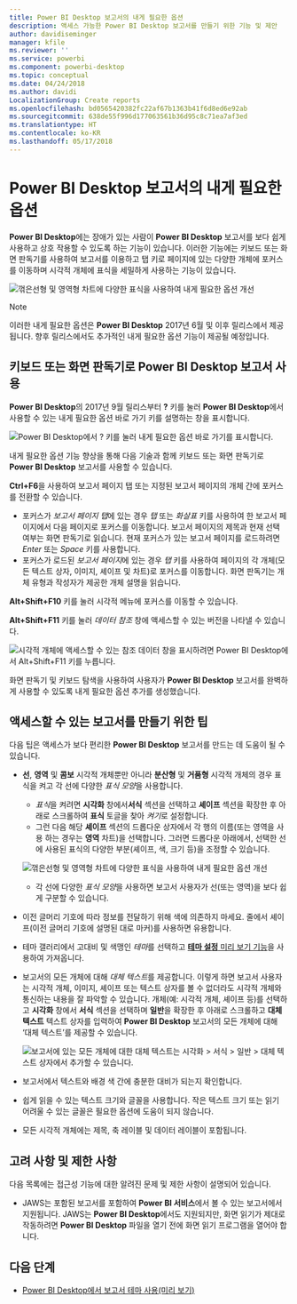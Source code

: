 ```yaml
---
title: Power BI Desktop 보고서의 내게 필요한 옵션
description: 액세스 가능한 Power BI Desktop 보고서를 만들기 위한 기능 및 제안
author: davidiseminger
manager: kfile
ms.reviewer: ''
ms.service: powerbi
ms.component: powerbi-desktop
ms.topic: conceptual
ms.date: 04/24/2018
ms.author: davidi
LocalizationGroup: Create reports
ms.openlocfilehash: bd0565420382fc22af67b1363b41f6d8ed6e92ab
ms.sourcegitcommit: 638de55f996d177063561b36d95c8c71ea7af3ed
ms.translationtype: HT
ms.contentlocale: ko-KR
ms.lasthandoff: 05/17/2018
---
```

# <a name="accessibility-in-power-bi-desktop-reports"></a>Power BI Desktop 보고서의 내게 필요한 옵션
**Power BI Desktop**에는 장애가 있는 사람이 **Power BI Desktop** 보고서를 보다 쉽게 사용하고 상호 작용할 수 있도록 하는 기능이 있습니다. 이러한 기능에는 키보드 또는 화면 판독기를 사용하여 보고서를 이용하고 탭 키로 페이지에 있는 다양한 개체에 포커스를 이동하며 시각적 개체에 표식을 세밀하게 사용하는 기능이 있습니다.

![꺾은선형 및 영역형 차트에 다양한 표식을 사용하여 내게 필요한 옵션 개선](media/desktop-accessibility/accessibility_01.png)

> [!NOTE]
> 이러한 내게 필요한 옵션은 **Power BI Desktop** 2017년 6월 및 이후 릴리스에서 제공됩니다. 향후 릴리스에서도 추가적인 내게 필요한 옵션 기능이 제공될 예정입니다.
> 
> 

## <a name="consuming-a-power-bi-desktop-report-with-a-keyboard-or-screen-reader"></a>키보드 또는 화면 판독기로 Power BI Desktop 보고서 사용
**Power BI Desktop**의 2017년 9월 릴리스부터 **?** 키를 눌러 **Power BI Desktop**에서 사용할 수 있는 내게 필요한 옵션 바로 가기 키를 설명하는 창을 표시합니다.

![Power BI Desktop에서 ? 키를 눌러 내게 필요한 옵션 바로 가기를 표시합니다.](media/desktop-accessibility/accessibility_03.png)

내게 필요한 옵션 기능 향상을 통해 다음 기술과 함께 키보드 또는 화면 판독기로 **Power BI Desktop** 보고서를 사용할 수 있습니다.

**Ctrl+F6**을 사용하여 보고서 페이지 탭 또는 지정된 보고서 페이지의 개체 간에 포커스를 전환할 수 있습니다.

* 포커스가 *보고서 페이지 탭*에 있는 경우 *탭* 또는 *화살표* 키를 사용하여 한 보고서 페이지에서 다음 페이지로 포커스를 이동합니다. 보고서 페이지의 제목과 현재 선택 여부는 화면 판독기로 읽습니다. 현재 포커스가 있는 보고서 페이지를 로드하려면 *Enter* 또는 *Space* 키를 사용합니다.
* 포커스가 로드된 *보고서 페이지*에 있는 경우 *탭* 키를 사용하여 페이지의 각 개체(모든 텍스트 상자, 이미지, 셰이프 및 차트)로 포커스를 이동합니다. 화면 판독기는 개체 유형과 작성자가 제공한 개체 설명을 읽습니다. 

**Alt+Shift+F10** 키를 눌러 시각적 메뉴에 포커스를 이동할 수 있습니다.

**Alt+Shift+F11** 키를 눌러 *데이터 참조* 창에 액세스할 수 있는 버전을 나타낼 수 있습니다.

![시각적 개체에 액세스할 수 있는 참조 데이터 창을 표시하려면 Power BI Desktop에서 Alt+Shift+F11 키를 누릅니다.](media/desktop-accessibility/accessibility_04.png)

화면 판독기 및 키보드 탐색을 사용하여 사용자가 **Power BI Desktop** 보고서를 완벽하게 사용할 수 있도록 내게 필요한 옵션 추가를 생성했습니다.

## <a name="tips-for-creating-accessible-reports"></a>액세스할 수 있는 보고서를 만들기 위한 팁
다음 팁은 액세스가 보다 편리한 **Power BI Desktop** 보고서를 만드는 데 도움이 될 수 있습니다.

* **선**, **영역** 및 **콤보** 시각적 개체뿐만 아니라 **분산형** 및 **거품형** 시각적 개체의 경우 표식을 켜고 각 선에 다양한 *표식 모양*을 사용합니다.
  
  * *표식*을 켜려면 **시각화** 창에서**서식** 섹션을 선택하고 **셰이프** 섹션을 확장한 후 아래로 스크롤하여 **표식** 토글을 찾아 *켜기*로 설정합니다.
  * 그런 다음 해당 **셰이프** 섹션의 드롭다운 상자에서 각 행의 이름(또는 영역을 사용 하는 경우는 **영역** 차트)을 선택합니다. 그러면 드롭다운 아래에서, 선택한 선에 사용된 표식의 다양한 부분(셰이프, 색, 크기 등)을 조정할 수 있습니다.
  
  ![꺾은선형 및 영역형 차트에 다양한 표식을 사용하여 내게 필요한 옵션 개선](media/desktop-accessibility/accessibility_01.png)
  
  * 각 선에 다양한 *표식 모양*을 사용하면 보고서 사용자가 선(또는 영역)을 보다 쉽게 구분할 수 있습니다.
* 이전 글머리 기호에 따라 정보를 전달하기 위해 색에 의존하지 마세요. 줄에서 셰이프(이전 글머리 기호에 설명된 대로 마커)를 사용하면 유용합니다.
* 테마 갤러리에서 고대비 및 색맹인 *테마*를 선택하고 [**테마 설정** 미리 보기 기능](desktop-report-themes.md)을 사용하여 가져옵니다.
* 보고서의 모든 개체에 대해 *대체 텍스트*를 제공합니다. 이렇게 하면 보고서 사용자는 시각적 개체, 이미지, 셰이프 또는 텍스트 상자를 볼 수 없더라도 시각적 개체와 통신하는 내용을 잘 파악할 수 있습니다. 개체(예: 시각적 개체, 셰이프 등)를 선택하고 **시각화** 창에서 **서식** 섹션을 선택하며 **일반**을 확장한 후 아래로 스크롤하고 **대체 텍스트** 텍스트 상자를 입력하여 **Power BI Desktop** 보고서의 모든 개체에 대해 ‘대체 텍스트’를 제공할 수 있습니다.
  
  ![보고서에 있는 모든 개체에 대한 대체 텍스트는 시각화 > 서식 > 일반 > 대체 텍스트 상자에서 추가할 수 있습니다.](media/desktop-accessibility/accessibility_02.png)
* 보고서에서 텍스트와 배경 색 간에 충분한 대비가 되는지 확인합니다.
* 쉽게 읽을 수 있는 텍스트 크기와 글꼴을 사용합니다. 작은 텍스트 크기 또는 읽기 어려울 수 있는 글꼴은 필요한 옵션에 도움이 되지 않습니다.
* 모든 시각적 개체에는 제목, 축 레이블 및 데이터 레이블이 포함됩니다.

## <a name="considerations-and-limitations"></a>고려 사항 및 제한 사항
다음 목록에는 접근성 기능에 대한 알려진 문제 및 제한 사항이 설명되어 있습니다.

* JAWS는 포함된 보고서를 포함하여 **Power BI 서비스**에서 볼 수 있는 보고서에서 지원됩니다. JAWS는 **Power BI Desktop**에서도 지원되지만, 화면 읽기가 제대로 작동하려면 **Power BI Desktop** 파일을 열기 전에 화면 읽기 프로그램을 열어야 합니다.

## <a name="next-steps"></a>다음 단계
* [Power BI Desktop에서 보고서 테마 사용(미리 보기)](desktop-report-themes.md)


